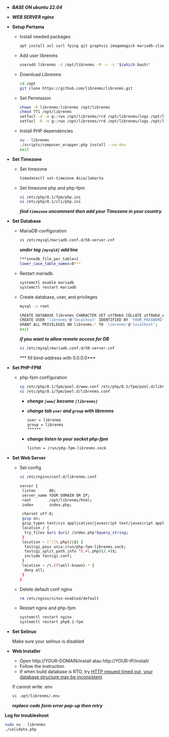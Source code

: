 - ***BASE ON ubuntu 22.04***
- ***WEB SERVER nginx***
- **Setup Pertama**

    - Install needed packages
        
        ```bash
        apt install acl curl fping git graphviz imagemagick mariadb-client mariadb-server mtr-tiny nginx-full nmap php-cli php-curl php-fpm php-gd php-gmp php-json php-mbstring php-mysql php-snmp php-xml php-zip rrdtool snmp snmpd unzip python3-pymysql python3-dotenv python3-redis python3-setuptools python3-systemd python3-pip whois
        ```
        
    - Add user librenms
        
        ```bash
        useradd librenms -d /opt/librenms -M -r -s "$(which bash)"
        ```
        
    - Download Librenms
        
        ```bash
        cd /opt
        git clone https://github.com/librenms/librenms.git
        ```
        
    - Set Permission
        
        ```bash
        chown -R librenms:librenms /opt/librenms
        chmod 771 /opt/librenms
        setfacl -d -m g::rwx /opt/librenms/rrd /opt/librenms/logs /opt/librenms/bootstrap/cache/ /opt/librenms/storage/
        setfacl -R -m g::rwx /opt/librenms/rrd /opt/librenms/logs /opt/librenms/bootstrap/cache/ /opt/librenms/storage/
        ```
        
    - Install PHP dependencies
        
        ```bash
        su - librenms
        ./scripts/composer_wrapper.php install --no-dev
        exit
        ```
        
- **Set Timezone**

    - Set timezone 
        
        ```bash
        timedatectl set-timezone Asia/Jakarta
        ```
        
    - Set timezone php and php-fpm
        
        ```bash
        vi /etc/php/8.1/fpm/php.ini
        vi /etc/php/8.1/cli/php.ini
        ```
        
        ***find `timezone` uncomment then add your Timezone in your country***
        
- **Set Database**

    - MariaDB configuration
        
        ```bash
        vi /etc/mysql/mariadb.conf.d/50-server.cnf
        ```
        
        ***under tag `[mysqld]` add line***
        
        ```bash
        ***innodb_file_per_table=1
        lower_case_table_names=0***
        ```
        
    - Restart mariadb
        
        ```bash
        systemctl enable mariadb
        systemctl restart mariadb
        ```
        
    - Create database, user, and privileges
        
        ```bash
        mysql -u root
        ```
        
        ```bash
        CREATE DATABASE librenms CHARACTER SET utf8mb4 COLLATE utf8mb4_unicode_ci;
        CREATE USER 'librenms'@'localhost' IDENTIFIED BY 'YOUR_PASSWORD';
        GRANT ALL PRIVILEGES ON librenms.* TO 'librenms'@'localhost';
        exit
        ```
        
        ***if you want to allow remote access for DB***
        
        ```bash
        vi /etc/mysql/mariadb.conf.d/50-server.cnf
        ```
        
        *** fill bind-address with 0.0.0.0***
        
- **Set PHP-FPM**

    - php-fpm configuration
        
        ```bash
        cp /etc/php/8.1/fpm/pool.d/www.conf /etc/php/8.1/fpm/pool.d/librenms.conf
        vi /etc/php/8.1/fpm/pool.d/librenms.conf
        ```
        
        - ***chenge `[www]` become `[librenms]`***
        - ***change tab `user` and `group` with librenms***
            
            ```bash
            user = librenms
            group = librenms
            ******
            ```
            
        - ***change listen to your socket php-fpm***
            
            ```bash
            listen = /run/php-fpm-librenms.sock
            ```
            
- **Set Web Server**

    - Set config
        
        ```bash
        vi /etc/nginx/conf.d/librenms.conf
        ```
        
        ```bash
        server {
         listen      80;
         server_name YOUR DOMAIN OR IP;
         root        /opt/librenms/html;
         index       index.php;
        
         charset utf-8;
         gzip on;
         gzip_types text/css application/javascript text/javascript application/x-javascript image/svg+xml text/plain text/xsd text/xsl text/xml image/x-icon;
         location / {
          try_files $uri $uri/ /index.php?$query_string;
         }
         location ~ [^/]\.php(/|$) {
          fastcgi_pass unix:/run/php-fpm-librenms.sock;
          fastcgi_split_path_info ^(.+\.php)(/.+)$;
          include fastcgi.conf;
         }
         location ~ /\.(?!well-known).* {
          deny all;
         }
        }
        ```
        
    - Delete default conf nginx
        
        ```bash
        rm /etc/nginx/sites-enabled/default
        ```
        
    - Restart nginx and php-fpm
        
        ```bash
        systemctl restart nginx
        systemctl restart php8.1-fpm
        ```
        
- **Set Selinux**
    
    Make sure your selinux is disabled
    
- **Web Installer**
    
    - Open http://YOUR-DOMAIN/install atau http://YOUR-IP/install/
    - Follow the instruction
    - If when build database is RTO, try
    [HTTP request timed out, your database structure may be inconsistent](https://community.librenms.org/t/http-request-timed-out-your-database-structure-may-be-inconsistent/18193)
    
    If cannot write .env
    
    ```bash
    vi .opt/librenms/.env
    ```
    
    ***replace code form error pop-up then retry***

**Log for troubleshoot**

```bash
sudo su - librenms
./validate.php
```